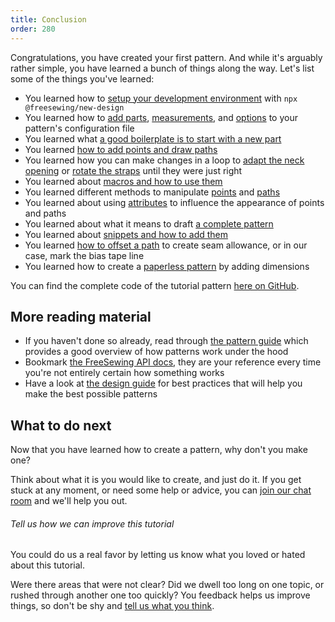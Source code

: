 ```yaml
---
title: Conclusion
order: 280
---
```


Congratulations, you have created your first pattern. And while it's arguably rather simple,
you have learned a bunch of things along the way. Let's list some of the things you've learned:

- You learned how to [setup your development environment](/tutorials/pattern-design/new-design) with `npx @freesewing/new-design`
- You learned how to [add parts](/tutorials/pattern-design/your-first-part), [measurements](/tutorials/pattern-design/adding-measurements), and [options](/tutorials/pattern-design/adding-options) to your pattern's configuration file
- You learned what [a good boilerplate is to start with a new part](/tutorials/pattern-design/part-structure)
- You learned [how to add points and draw paths](/tutorials/pattern-design/constructing-the-neck-opening)
- You learned how you can make changes in a loop to [adapt the neck opening](/tutorials/pattern-design/fitting-the-neck-opening) or [rotate the straps](/tutorials/pattern-design/avoiding-overlap) until they were just right
- You learned about [macros and how to use them](/tutorials/pattern-design/creating-the-closure)
- You learned different methods to manipulate [points](/reference/api/point/) and [paths](/reference/api/path/)
- You learned about using [attributes](/reference/api/attributes/) to influence the appearance of points and paths
- You learned about what it means to draft [a complete pattern](/tutorials/pattern-design/completing-your-pattern)
- You learned about [snippets and how to add them](/tutorials/pattern-design/completing-your-pattern#adding-snippets)
- You learned [how to offset a path](/tutorials/pattern-design/completing-your-pattern#seam-allowance) to create seam allowance, or in our case, mark the bias tape line
- You learned how to create a [paperless pattern](/tutorials/pattern-design/paperless-bib) by adding dimensions

You can find the complete code of the tutorial pattern [here on GitHub](https://github.com/freesewing/freesewing/blob/develop/designs/tutorial/src/bib.js).

## More reading material

- If you haven't done so already, read through [the pattern guide](/guides/patterns/) which provides a good overview of how patterns work under the hood
- Bookmark [the FreeSewing API docs](/reference/api/), they are your reference every time you're not entirely certain how something works
- Have a look at [the design guide](/guides/best-practices/) for best practices that will help you make the best possible patterns

## What to do next

Now that you have learned how to create a pattern, why don't you make one?

Think about what it is you would like to create, and just do it. If you get stuck at any moment,
or need some help or advice, you can [join our chat room](https://discord.freesewing.org/) and we'll help you out.

<Note>

###### Tell us how we can improve this tutorial

You could do us a real favor by letting us know what you loved or hated about this tutorial.

Were there areas that were not clear? Did we dwell too long on one topic, or rushed through another one too quickly?
You feedback helps us improve things, so don't be shy and [tell us what you think](https://discord.freesewing.org/).

</Note>
